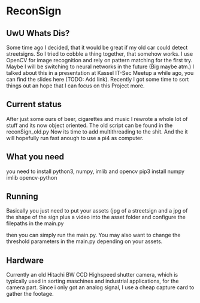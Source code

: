 # ReconSign
## UwU Whats Dis?
Some time ago I decided, that it would be great if my old car could detect streetsigns. So I tried to cobble a thing together, that somehow works.
I use OpenCV for image recognition and rely on pattern matching for the first try. Maybe I will be switching to neural networks in the future (Big maybe atm.)
I talked about this in a presentation at Kassel IT-Sec Meetup a while ago, you can find the slides here (TODO: Add link).
Recently I got some time to sort things out an hope that I can focus on this Project more.

## Current status
After just some ours of beer, cigarettes and music I rewrote a whole lot of stuff and its now object oriented.
The old script can be found in the reconSign_old.py
Now its time to add multithreading to the shit. And the it will hopefully run fast anough to use a pi4 as computer.

## What you need 
you need to install python3, numpy, imlib and opencv
pip3 install numpy imlib opencv-python

## Running
Basically you just need to put your assets (jpg of a streetsign and a jpg of the shape of the sign plus a video into the asset folder and configure the filepaths in the main.py

then you can simply run the main.py. You may also want to change the threshold parameters in the main.py depending on your assets.

## Hardware
Currently an old Hitachi BW CCD Highspeed shutter camera, which is typically used in sorting maschines and industrial applications, for the camera part. Since i only got an analog signal, I use a cheap capture card to gather the footage.
